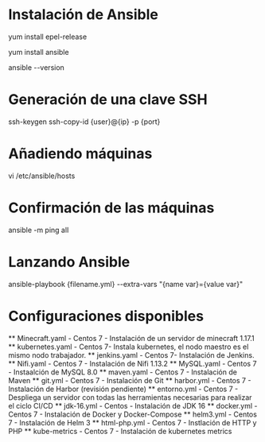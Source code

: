 # Instalación de Ansible
yum install epel-release

yum install ansible

ansible --version

# Generación de una clave SSH
ssh-keygen
ssh-copy-id {user}@{ip} -p {port}

# Añadiendo máquinas
vi /etc/ansible/hosts
  
# Confirmación de las máquinas
ansible -m ping all

# Lanzando Ansible
ansible-playbook {filename.yml} --extra-vars "{name var}={value var}"
  
# Configuraciones disponibles
	
** Minecraft.yaml - Centos 7 - Instalación de un servidor de minecraft 1.17.1
** kubernetes.yaml - Centos 7- Instala kubernetes, el nodo maestro es el mismo nodo trabajador.
** jenkins.yaml - Centos 7- Instalación de Jenkins.
** Nifi.yaml - Centos 7 - Instalación de Nifi 1.13.2
** MySQL.yaml - Centos 7 - Instaalción de MySQL 8.0
** maven.yaml - Centos 7 - Instalación de Maven
** git.yml - Centos 7 - Instalación de Git
** harbor.yml - Centos 7 - Instalación de Harbor (revisión pendiente)
** entorno.yml - Centos 7 - Despliega un servidor con todas las herramientas necesarias para realizar el ciclo CI/CD
** jdk-16.yml - Centos - Instalación de JDK 16
** docker.yml - Centos 7 - Instalación de Docker y Docker-Compose
** helm3.yml - Centos 7 - Instalación de Helm 3
** html-php.yml - Centos 7 - Instlación de HTTP y PHP
** kube-metrics - Centos 7 - Instalación de kubernetes metrics

